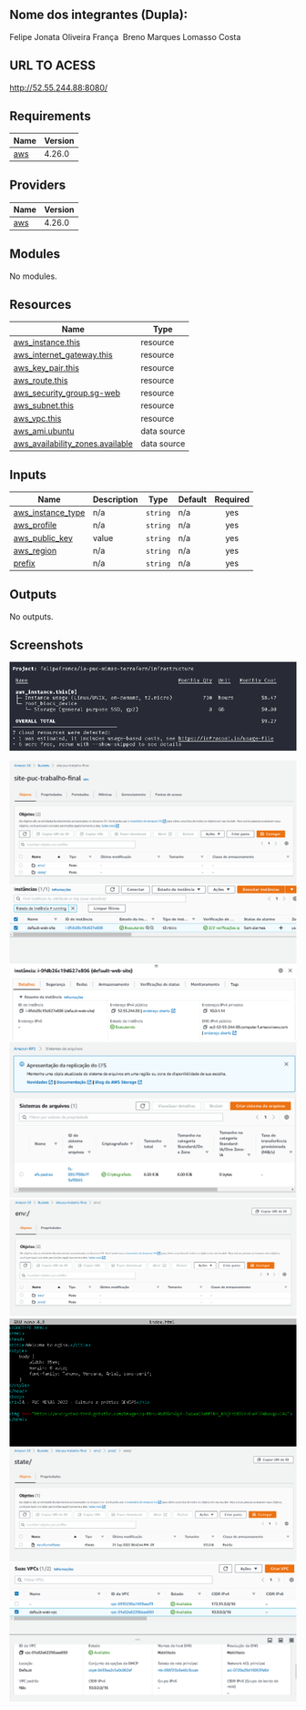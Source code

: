 <!-- BEGIN_TF_DOCS -->

## Nome dos integrantes (Dupla):

Felipe Jonata Oliveira França 
Breno Marques Lomasso Costa

## URL TO ACESS
http://52.55.244.88:8080/

## Requirements

| Name | Version |
|------|---------|
| <a name="requirement_aws"></a> [aws](#requirement\_aws) | 4.26.0 |

## Providers

| Name | Version |
|------|---------|
| <a name="provider_aws"></a> [aws](#provider\_aws) | 4.26.0 |

## Modules

No modules.

## Resources

| Name | Type |
|------|------|
| [aws_instance.this](https://registry.terraform.io/providers/hashicorp/aws/4.26.0/docs/resources/instance) | resource |
| [aws_internet_gateway.this](https://registry.terraform.io/providers/hashicorp/aws/4.26.0/docs/resources/internet_gateway) | resource |
| [aws_key_pair.this](https://registry.terraform.io/providers/hashicorp/aws/4.26.0/docs/resources/key_pair) | resource |
| [aws_route.this](https://registry.terraform.io/providers/hashicorp/aws/4.26.0/docs/resources/route) | resource |
| [aws_security_group.sg-web](https://registry.terraform.io/providers/hashicorp/aws/4.26.0/docs/resources/security_group) | resource |
| [aws_subnet.this](https://registry.terraform.io/providers/hashicorp/aws/4.26.0/docs/resources/subnet) | resource |
| [aws_vpc.this](https://registry.terraform.io/providers/hashicorp/aws/4.26.0/docs/resources/vpc) | resource |
| [aws_ami.ubuntu](https://registry.terraform.io/providers/hashicorp/aws/4.26.0/docs/data-sources/ami) | data source |
| [aws_availability_zones.available](https://registry.terraform.io/providers/hashicorp/aws/4.26.0/docs/data-sources/availability_zones) | data source |

## Inputs

| Name | Description | Type | Default | Required |
|------|-------------|------|---------|:--------:|
| <a name="input_aws_instance_type"></a> [aws\_instance\_type](#input\_aws\_instance\_type) | n/a | `string` | n/a | yes |
| <a name="input_aws_profile"></a> [aws\_profile](#input\_aws\_profile) | n/a | `string` | n/a | yes |
| <a name="input_aws_public_key"></a> [aws\_public\_key](#input\_aws\_public\_key) | value | `string` | n/a | yes |
| <a name="input_aws_region"></a> [aws\_region](#input\_aws\_region) | n/a | `string` | n/a | yes |
| <a name="input_prefix"></a> [prefix](#input\_prefix) | n/a | `string` | n/a | yes |

## Outputs

No outputs.
<!-- END_TF_DOCS -->

## Screenshots

![INFRA COST](https://github.com/felipefranca/ia-puc-minas-terraform/blob/master/infra-cost.png?raw=true)

![INFRA COST](https://github.com/felipefranca/ia-puc-minas-terraform/blob/master/buckets-S3.png?raw=true)
![EC2](https://github.com/felipefranca/ia-puc-minas-terraform/blob/master/ec2.png?raw=true)
![EFS](https://github.com/felipefranca/ia-puc-minas-terraform/blob/master/efs.png?raw=true)
![ENVIROMENTS](https://github.com/felipefranca/ia-puc-minas-terraform/blob/master/enviroments.png?raw=true)
![INDEX FILE MOUNTED VOLUME](https://github.com/felipefranca/ia-puc-minas-terraform/blob/master/file-index.html-efs-mounted-volume.png?raw=true)
![PROD STATE](https://github.com/felipefranca/ia-puc-minas-terraform/blob/master/prod-state.png?raw=true)
![VPC](https://github.com/felipefranca/ia-puc-minas-terraform/blob/master/vpc.png?raw=true)


